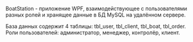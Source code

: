 BoatStation - приложение WPF, взаимодействующее с пользователями разных ролей и хранящее данные в БД MySQL на удалённом сервере.

База данных содержит 4 таблицы: tbl_user, tbl_client, tbl_boat, tbl_order. Роли пользователей: администратор, менеджер, контролёр, клиент.

